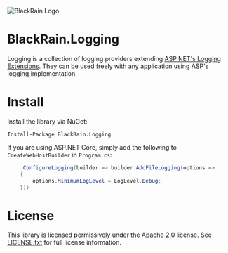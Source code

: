 ![BlackRain Logo](https://avatars1.githubusercontent.com/u/45467978)

BlackRain.Logging
=================

Logging is a collection of logging providers extending [ASP.NET's Logging Extensions](https://github.com/aspnet/extensions). They can be used freely with any application using ASP's logging implementation.

Install
=======

Install the library via NuGet:

```
Install-Package BlackRain.Logging
```

If you are using ASP.NET Core, simply add the following to `CreateWebHostBuilder` in `Program.cs`:

```csharp
    .ConfigureLogging(builder => builder.AddFileLogging(options =>
    {
        options.MinimumLogLevel = LogLevel.Debug;
    }))
```

License
=======

This library is licensed permissively under the Apache 2.0 license. See [LICENSE.txt](LICENSE.txt) for full license information.